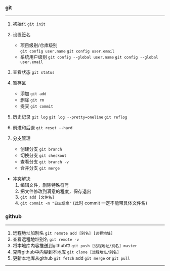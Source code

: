### git
***
1. 初始化 
   `git init`	
2. 设置签名
   + 项目级别/仓库级别   
     `git config user.name`
     `git config user.email`   
   + 系统用户级别
     `git config --global user.name`
     `git config --global user.email`
3. 查看状态
   `git status`
4. 暂存区
   + 添加
     `git add`     
   + 删除
     `git rm`     
   + 提交
     `git commit`
5. 历史记录
   `git log`
   `git log --pretty=oneline`
   `git reflog`
6. 前进和后退
   `git reset --hard`

7. 分支管理
   + 创建分支
     `git branch`
   + 切换分支
     `git checkout` 
   + 查看分支
     `git branch -v` 
   + 合并分支
     `git merge` 
+ 冲突解决
  1. 编辑文件，删除特殊符号
  2. 把文件修改到满意的程度，保存退出
  3. `git add [文件名]`
  4. `git commit -m "日志信息"` (此时 commit 一定不能带具体文件名)
### github
***
1. 远程地址加别名
   `git remote add [别名] [远程地址]`
2. 查看远程地址别名 
   `git remote -v`   
3. 将本地库内容推送到github中
   `git push [远程地址/别名] master`
4. 克隆github中内容到本地库
   `git clone [远程地址/别名]`
5. 更新本地库从github
   `git fetch` add `git merge`
   or `git pull`
***